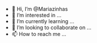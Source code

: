- 👋 Hi, I’m @Mariazinhas
- 👀 I’m interested in ...
- 🌱 I’m currently learning ...
- 💞️ I’m looking to collaborate on ...
- 📫 How to reach me ...

<!---
Mariazinhas/Mariazinhas is a ✨ special ✨ repository because its `README.md` (this file) appears on your GitHub profile.
You can click the Preview link to take a look at your changes.
--->
